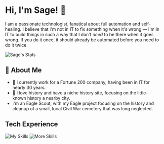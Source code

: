# Hi, I'm Sage! 👋

I am a passionate technologist, fanatical about full automation and self-healing. I believe that I'm not in IT to fix something when it's wrong &mdash; I'm in IT to build things in such a way that I don't _need_ to be there when it goes wrong. If you do it once, it should already be automated before you need to do it twice.

![Sage's Stats](https://github-readme-stats.vercel.app/api?username=Sageth&theme=vue-dark&show_icons=true&hide_border=true&count_private=true)

## 🚀 About Me

- 🔭 I currently work for a Fortune 200 company, having been in IT for nearly 30 years.
- 📝 I love history and have a niche history site, focusing on the little-known history a nearby city.
- I'm an Eagle Scout, with my Eagle project focusing on the history and cleanup of a small, local Civil War cemetery that was long neglected.

## Tech Experience
![My Skills](https://skillicons.dev/icons?i=ansible,aws,bash,css,cloudflare,github,html,linux)
![More Skills](https://skillicons.dev/icons?i=mysql,nginx,php,perl,powershell,python,react,regex,vim,wordpress)




<!--

Here are some ideas to get you started:

- 🔭 I’m currently working on ...
- 🌱 I’m currently learning ...
- 👯 I’m looking to collaborate on ...
- 🤔 I’m looking for help with ...
- 💬 Ask me about ...
- 📫 How to reach me: ...
- 😄 Pronouns: ...
- ⚡ Fun fact: ...
-->
